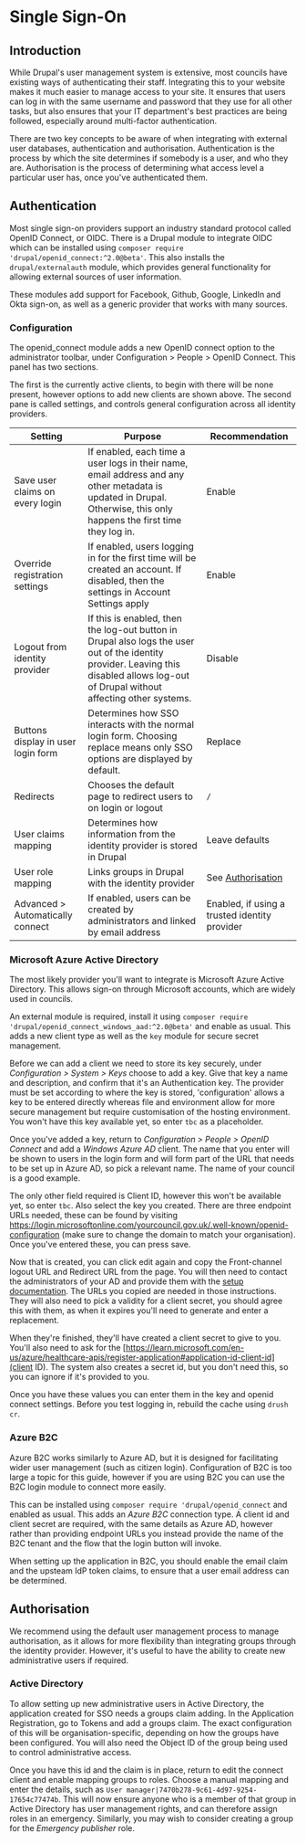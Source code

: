 # Single Sign-On

## Introduction

While Drupal's user management system is extensive, most councils have existing ways of authenticating their staff. Integrating this to your website makes it much easier to manage access to your site. It ensures that users can log in with the same username and password that they use for all other tasks, but also ensures that your IT department's best practices are being followed, especially around multi-factor authentication.

There are two key concepts to be aware of when integrating with external user databases, authentication and authorisation. Authentication is the process by which the site determines if somebody is a user, and who they are. Authorisation is the process of determining what access level a particular user has, once you've authenticated them.

## Authentication

Most single sign-on providers support an industry standard protocol called OpenID Connect, or OIDC. There is a Drupal module to integrate OIDC which can be installed using `composer require 'drupal/openid_connect:^2.0@beta'`. This also installs the `drupal/externalauth` module, which provides general functionality for allowing external sources of user information.

These modules add support for Facebook, Github, Google, LinkedIn and Okta sign-on, as well as a generic provider that works with many sources.

### Configuration

The openid_connect module adds a new OpenID connect option to the administrator toolbar, under Configuration > People > OpenID Connect. This panel has two sections.

The first is the currently active clients, to begin with there will be none present, however options to add new clients are shown above. The second pane is called settings, and controls general configuration across all identity providers.

| Setting | Purpose | Recommendation |
|--|--|--|
| Save user claims on every login | If enabled, each time a user logs in their name, email address and any other metadata is updated in Drupal. Otherwise, this only happens the first time they log in. | Enable |
| Override registration settings | If enabled, users logging in for the first time will be created an account. If disabled, then the settings in Account Settings apply | Enable |
| Logout from identity provider | If this is enabled, then the log-out button in Drupal also logs the user out of the identity provider. Leaving this disabled allows log-out of Drupal without affecting other systems. | Disable |
| Buttons display in user login form | Determines how SSO interacts with the normal login form. Choosing replace means only SSO options are displayed by default. | Replace | 
| Redirects | Chooses the default page to redirect users to on login or logout | `/` |
| User claims mapping | Determines how information from the identity provider is stored in Drupal | Leave defaults |
| User role mapping | Links groups in Drupal with the identity provider | See [Authorisation](#authorisation) |
| Advanced > Automatically connect | If enabled, users can be created by administrators and linked by email address | Enabled, if using a trusted identity provider |


### Microsoft Azure Active Directory

The most likely provider you'll want to integrate is Microsoft Azure Active Directory. This allows sign-on through Microsoft accounts, which are widely used in councils.

An external module is required, install it using `composer require 'drupal/openid_connect_windows_aad:^2.0@beta'` and enable as usual. This adds a new client type as well as the `key` module for secure secret management.

Before we can add a client we need to store its key securely, under *Configuration > System > Keys* choose to add a key. Give that key a name and description, and confirm that it's an Authentication key. The provider must be set according to where the key is stored, 'configuration' allows a key to be entered directly whereas file and environment allow for more secure management but require customisation of the hosting environment. You won't have this key available yet, so enter `tbc` as a placeholder.

Once you've added a key, return to *Configuration > People > OpenID Connect* and add a *Windows Azure AD* client. The name that you enter will be shown to users in the login form and will form part of the URL that needs to be set up in Azure AD, so pick a relevant name. The name of your council is a good example.

The only other field required is Client ID, however this won't be available yet, so enter `tbc`. Also select the key you created. There are three endpoint URLs needed, these can be found by visiting https://login.microsoftonline.com/yourcouncil.gov.uk/.well-known/openid-configuration (make sure to change the domain to match your organisation). Once you've entered these, you can press save.

Now that is created, you can click edit again and copy the Front-channel logout URL and Redirect URL from the page. You will then need to contact the administrators of your AD and provide them with the [setup documentation](https://www.drupal.org/docs/contributed-modules/openid-connect-microsoft-azure-ad/settings-in-azure-portal). The URLs you copied are needed in those instructions. They will also need to pick a validity for a client secret, you should agree this with them, as when it expires you'll need to generate and enter a replacement.

When they're finished, they'll have created a client secret to give to you. You'll also need to ask for the [https://learn.microsoft.com/en-us/azure/healthcare-apis/register-application#application-id-client-id](client ID). The system also creates a secret id, but you don't need this, so you can ignore if it's provided to you.

Once you have these values you can enter them in the key and openid connect settings. Before you test logging in, rebuild the cache using `drush cr`.

### Azure B2C

Azure B2C works similarly to Azure AD, but it is designed for facilitating wider user management (such as citizen login). Configuration of B2C is too large a topic for this guide, however if you are using B2C you can use the B2C login module to connect more easily.

This can be installed using `composer require 'drupal/openid_connect` and enabled as usual. This adds an *Azure B2C* connection type. A client id and client secret are required, with the same details as Azure AD, however rather than providing endpoint URLs you instead provide the name of the B2C tenant and the flow that the login button will invoke.

When setting up the application in B2C, you should enable the email claim and the upsteam IdP token claims, to ensure that a user email address can be determined.

## Authorisation

We recommend using the default user management process to manage authorisation, as it allows for more flexibility than integrating groups through the identity provider. However, it's useful to have the ability to create new administrative users if required.

### Active Directory

To allow setting up new administrative users in Active Directory, the application created for SSO needs a groups claim adding. In the Application Registration, go to Tokens and add a groups claim. The exact configuration of this will be organisation-specific, depending on how the groups have been configured. You will also need the Object ID of the group being used to control administrative access.

Once you have this id and the claim is in place, return to edit the connect client and enable mapping groups to roles. Choose a manual mapping and enter the details, such as `User manager|7470b278-9c61-4d97-9254-17654c77474b`. This will now ensure anyone who is a member of that group in Active Directory has user management rights, and can therefore assign roles in an emergency. Similarly, you may wish to consider creating a group for the *Emergency publisher* role.